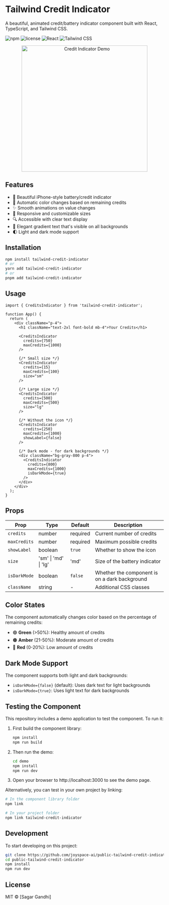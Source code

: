 # Tailwind Credit Indicator

A beautiful, animated credit/battery indicator component built with React, TypeScript, and Tailwind CSS.

![npm](https://img.shields.io/npm/v/tailwind-credit-indicator)
![license](https://img.shields.io/npm/l/tailwind-credit-indicator)
![React](https://img.shields.io/badge/React-17%2B-blue)
![Tailwind CSS](https://img.shields.io/badge/Tailwind%20CSS-3.0%2B-blue)

<p align="center">
  <img src="https://placeholder-for-your-demo-image.com/demo.gif" alt="Credit Indicator Demo" width="400">
</p>

## Features

- 🔋 Beautiful iPhone-style battery/credit indicator
- 🎨 Automatic color changes based on remaining credits
- ✨ Smooth animations on value changes
- 📱 Responsive and customizable sizes
- 🔍 Accessible with clear text display
- 🌈 Elegant gradient text that's visible on all backgrounds
- 🌓 Light and dark mode support

## Installation

```bash
npm install tailwind-credit-indicator
# or
yarn add tailwind-credit-indicator
# or
pnpm add tailwind-credit-indicator
```

## Usage

```tsx
import { CreditsIndicator } from 'tailwind-credit-indicator';

function App() {
  return (
    <div className="p-4">
      <h1 className="text-2xl font-bold mb-4">Your Credits</h1>
      
      <CreditsIndicator 
        credits={750} 
        maxCredits={1000} 
      />
      
      {/* Small size */}
      <CreditsIndicator 
        credits={15} 
        maxCredits={100} 
        size="sm" 
      />
      
      {/* Large size */}
      <CreditsIndicator 
        credits={500} 
        maxCredits={500} 
        size="lg" 
      />
      
      {/* Without the icon */}
      <CreditsIndicator 
        credits={250} 
        maxCredits={1000} 
        showLabel={false} 
      />
      
      {/* Dark mode - for dark backgrounds */}
      <div className="bg-gray-800 p-4">
        <CreditsIndicator 
          credits={800} 
          maxCredits={1000}
          isDarkMode={true}
        />
      </div>
    </div>
  );
}
```

## Props

| Prop | Type | Default | Description |
|------|------|---------|-------------|
| `credits` | number | required | Current number of credits |
| `maxCredits` | number | required | Maximum possible credits |
| `showLabel` | boolean | `true` | Whether to show the icon |
| `size` | 'sm' \| 'md' \| 'lg' | 'md' | Size of the battery indicator |
| `isDarkMode` | boolean | `false` | Whether the component is on a dark background |
| `className` | string | - | Additional CSS classes |

## Color States

The component automatically changes color based on the percentage of remaining credits:

- 🟢 **Green** (>50%): Healthy amount of credits
- 🟠 **Amber** (21-50%): Moderate amount of credits
- 🔴 **Red** (0-20%): Low amount of credits

## Dark Mode Support

The component supports both light and dark backgrounds:

- `isDarkMode={false}` (default): Uses dark text for light backgrounds
- `isDarkMode={true}`: Uses light text for dark backgrounds

## Testing the Component

This repository includes a demo application to test the component. To run it:

1. First build the component library:
   ```bash
   npm install
   npm run build
   ```

2. Then run the demo:
   ```bash
   cd demo
   npm install
   npm run dev
   ```

3. Open your browser to http://localhost:3000 to see the demo page.

Alternatively, you can test in your own project by linking:

```bash
# In the component library folder
npm link

# In your project folder
npm link tailwind-credit-indicator
```

## Development

To start developing on this project:

```bash
git clone https://github.com/joyspace-ai/public-tailwind-credit-indicator.git
cd public-tailwind-credit-indicator
npm install
npm run dev
```

## License

MIT © [Sagar Gandhi] 